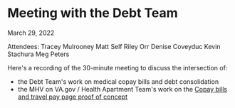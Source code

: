 # Meeting with the Debt Team
March 29, 2022

Attendees:
Tracey Mulrooney
Matt Self
Riley Orr
Denise Coveyduc
Kevin Stachura
Meg Peters

Here's a recording of the 30-minute meeting to discuss the intersection of:
- the Debt Team's work on medical copay bills and debt consolidation
- the MHV on VA.gov / Health Apartment Team's work on the [Copay bills and travel pay page proof of concept](https://www.sketch.com/s/908b453b-ef8b-4193-b955-ea00f9fd14aa/a/KvxjQze/play)

